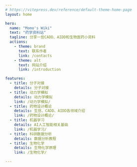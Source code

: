 ```yaml
---
# https://vitepress.dev/reference/default-theme-home-page
layout: home

hero:
  name: "Momo's Wiki"
  text: "药学资料站"
  tagline: 分享一些CADD、AIDD和生物医药小资料
  actions:
    - theme: brand
      text: 联系作者
      link: /contacts
    - theme: alt
      text: 网站介绍
      link: /introduction

features:
  - title: 分子对接
    details: 分子对接
  - title: 动力学模拟
    details: 动力学模拟
    link: /动力学模拟/
  - title: 药物设计概论
    details: 生信、CADD、AIDD各领域介绍
    link: /药物设计概论/  
  - title: 机器学习
    details: AI人工智能相关基础
    link: /机器学习/
  - title: 科研数据分析
    details: 数据分析教程
  - title: 生物化学
    details: 生物化学原理
    link: /生物化学/

---
```


